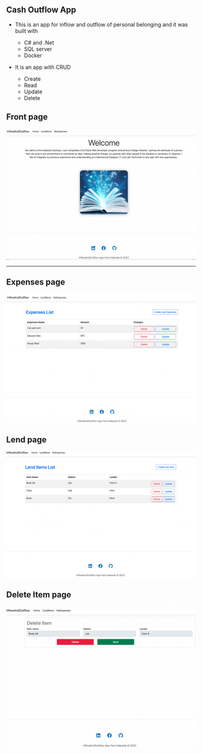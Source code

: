 ## Cash Outflow App

- This is an app for inflow and outflow of personal belonging and it was built with 
    - C# and .Net
    - SQL server
    - Docker

- It is an app with CRUD
    - Create
    - Read
    - Update
    - Delete

## Front page
![Front](/img/Front.png)

---
## Expenses page
![Expenses](/img/Expenses.png)

## Lend page
![LendItem](/img/LendItem.png)

## Delete Item page
![Delete](/img/Delete.png)